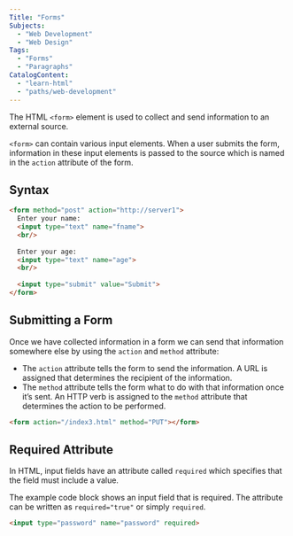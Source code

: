 ```yaml
---
Title: "Forms"
Subjects:
  - "Web Development"
  - "Web Design"
Tags:
  - "Forms"
  - "Paragraphs"
CatalogContent:
  - "learn-html"
  - "paths/web-development"
---
```


The HTML `<form>` element is used to collect and send information to an external source.

`<form>` can contain various input elements. When a user submits the form, information in these input elements is passed to the source which is named in the `action` attribute of the form.

## Syntax

```html
<form method="post" action="http://server1">
  Enter your name:
  <input type="text" name="fname">
  <br/>
  
  Enter your age:
  <input type="text" name="age">
  <br/>
  
  <input type="submit" value="Submit">
</form>
```

## Submitting a Form

Once we have collected information in a form we can send that information somewhere else by using the `action` and `method` attribute: 

- The `action` attribute tells the form to send the information. A URL is assigned that determines the recipient of the information.
- The `method` attribute tells the form what to do with that information once it’s sent. An HTTP verb is assigned to the `method` attribute that determines the action to be performed.

```html
<form action="/index3.html" method="PUT"></form>
```

## Required Attribute

In HTML, input fields have an attribute called `required` which specifies that the field must include a value.

The example code block shows an input field that is required. The attribute can be written as `required="true"` or simply `required`.

```html
<input type="password" name="password" required>
```
